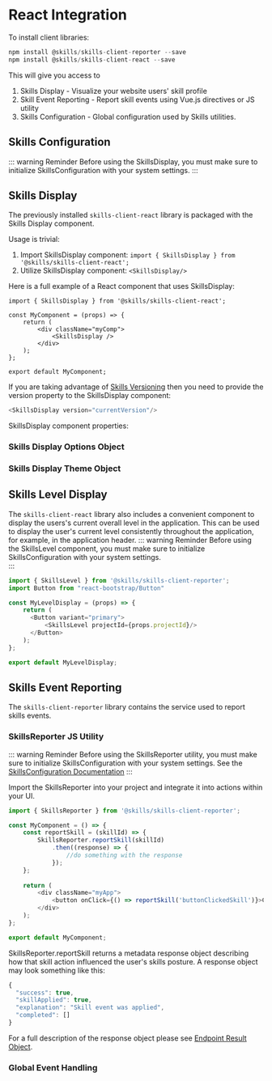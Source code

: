 # React Integration

To install client libraries:

``` js
npm install @skills/skills-client-reporter --save
npm install @skills/skills-client-react --save
```

This will give you access to

1. Skills Display - Visualize your website users' skill profile
1. Skill Event Reporting - Report skill events using Vue.js directives or JS utility
1. Skills Configuration - Global configuration used by Skills utilities.

## Skills Configuration
::: warning Reminder
Before using the SkillsDisplay, you must make sure to initialize SkillsConfiguration
with your system settings. 
:::
<import-content path="/skills-client/common/skillsConfiguration/vuejs/clientConfig.html"/>

## Skills Display

<import-content path="/skills-client/common/skillsDisplayIntro.html"/>

The previously installed ```skills-client-react``` library is packaged with the Skills Display component. 

Usage is trivial:
1. Import SkillsDisplay component: ```import { SkillsDisplay } from '@skills/skills-client-react';```
1. Utilize SkillsDisplay component: ```<SkillsDisplay/>```

Here is a full example of a React component that uses SkillsDisplay: 

``` js{3,8,11}
import { SkillsDisplay } from '@skills/skills-client-react';

const MyComponent = (props) => {
    return (
        <div className="myComp">
            <SkillsDisplay />
        </div>
    );
};

export default MyComponent;
``` 

If you are taking advantage of [Skills Versioning](/dashboard/user-guide/skills.html#skills-versioning) then you need to provide the version property to 
the SkillsDisplay component:

``` js
<SkillsDisplay version="currentVersion"/>
```

SkillsDisplay component properties:

<import-content path="/skills-client/common/skillsDisplayArguments.html"/>

### Skills Display Options Object

<import-content path="/skills-client/common/skillsDisplayOptionsObject.html"/>

### Skills Display Theme Object

<import-content path="/skills-client/common/slillsDisplayTheme.html"/>

## Skills Level Display
The ```skills-client-react``` library also includes a convenient component to display the users's current overall level in the application. This can be
used to display the user's current level consistently throughout the application, for example, in the application header.
::: warning Reminder
Before using the SkillsLevel component, you must make sure to initialize SkillsConfiguration
with your system settings.  
:::
``` js
import { SkillsLevel } from '@skills/skills-client-reporter';
import Button from "react-bootstrap/Button"

const MyLevelDisplay = (props) => {
    return (
      <Button variant="primary">
          <SkillsLevel projectId={props.projectId}/>
      </Button>
    );
};

export default MyLevelDisplay;

```

## Skills Event Reporting

The ```skills-client-reporter``` library contains the service used to report skills events.

### SkillsReporter JS Utility
::: warning Reminder
Before using the SkillsReporter utility, you must make sure to initialize SkillsConfiguration
with your system settings.  See the [SkillsConfiguration Documentation](/skills-client/js.html#skills-configuration) 
:::

Import the SkillsReporter into your project and integrate it into actions within your UI.

``` js
import { SkillsReporter } from '@skills/skills-client-reporter';

const MyComponent = () => {
    const reportSkill = (skillId) => {
        SkillsReporter.reportSkill(skillId)
            .then((response) => {
                //do something with the response
            });
    };
    
    return (
        <div className="myApp">
            <button onClick={() => reportSkill('buttonClickedSkill')}>Click Me!</button>
        </div>
    );
};

export default MyComponent;

```

SkillsReporter.reportSkill returns a metadata response object describing how that skill action influenced the user's skills posture.  A response object may look something like this:
``` js
{
  "success": true,
  "skillApplied": true,
  "explanation": "Skill event was applied",
  "completed": []
}
```

For a full description of the response object please see [Endpoint Result Object](/skills-client/endpoints.html#endpoint-result-object).

### Global Event Handling

<import-content path="/skills-client/common/skillsReporter/globalEventHandling.html"/>